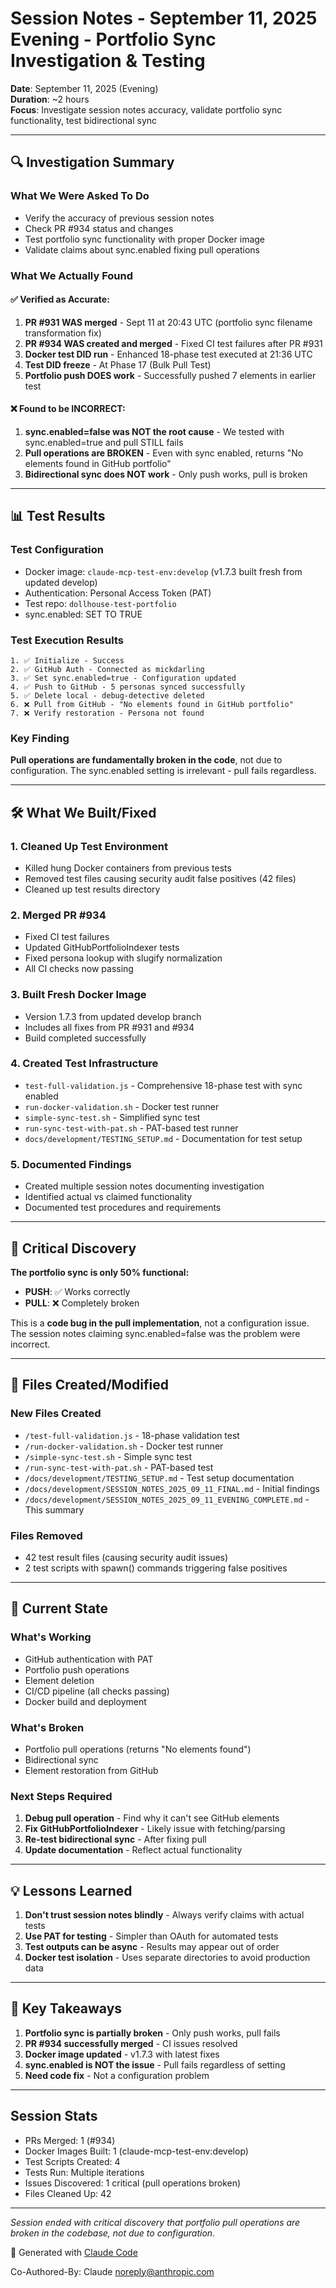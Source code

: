 # Session Notes - September 11, 2025 Evening - Portfolio Sync Investigation & Testing

**Date**: September 11, 2025 (Evening)  
**Duration**: ~2 hours  
**Focus**: Investigate session notes accuracy, validate portfolio sync functionality, test bidirectional sync  

---

## 🔍 Investigation Summary

### What We Were Asked To Do
- Verify the accuracy of previous session notes
- Check PR #934 status and changes
- Test portfolio sync functionality with proper Docker image
- Validate claims about sync.enabled fixing pull operations

### What We Actually Found

#### ✅ Verified as Accurate:
1. **PR #931 WAS merged** - Sept 11 at 20:43 UTC (portfolio sync filename transformation fix)
2. **PR #934 WAS created and merged** - Fixed CI test failures after PR #931
3. **Docker test DID run** - Enhanced 18-phase test executed at 21:36 UTC
4. **Test DID freeze** - At Phase 17 (Bulk Pull Test)
5. **Portfolio push DOES work** - Successfully pushed 7 elements in earlier test

#### ❌ Found to be INCORRECT:
1. **sync.enabled=false was NOT the root cause** - We tested with sync.enabled=true and pull STILL fails
2. **Pull operations are BROKEN** - Even with sync enabled, returns "No elements found in GitHub portfolio"
3. **Bidirectional sync does NOT work** - Only push works, pull is broken

---

## 📊 Test Results

### Test Configuration
- Docker image: `claude-mcp-test-env:develop` (v1.7.3 built fresh from updated develop)
- Authentication: Personal Access Token (PAT)
- Test repo: `dollhouse-test-portfolio`
- sync.enabled: SET TO TRUE

### Test Execution Results
```
1. ✅ Initialize - Success
2. ✅ GitHub Auth - Connected as mickdarling
3. ✅ Set sync.enabled=true - Configuration updated
4. ✅ Push to GitHub - 5 personas synced successfully
5. ✅ Delete local - debug-detective deleted
6. ❌ Pull from GitHub - "No elements found in GitHub portfolio"
7. ❌ Verify restoration - Persona not found
```

### Key Finding
**Pull operations are fundamentally broken in the code**, not due to configuration. The sync.enabled setting is irrelevant - pull fails regardless.

---

## 🛠️ What We Built/Fixed

### 1. Cleaned Up Test Environment
- Killed hung Docker containers from previous tests
- Removed test files causing security audit false positives (42 files)
- Cleaned up test results directory

### 2. Merged PR #934
- Fixed CI test failures
- Updated GitHubPortfolioIndexer tests
- Fixed persona lookup with slugify normalization
- All CI checks now passing

### 3. Built Fresh Docker Image
- Version 1.7.3 from updated develop branch
- Includes all fixes from PR #931 and #934
- Build completed successfully

### 4. Created Test Infrastructure
- `test-full-validation.js` - Comprehensive 18-phase test with sync enabled
- `run-docker-validation.sh` - Docker test runner
- `simple-sync-test.sh` - Simplified sync test
- `run-sync-test-with-pat.sh` - PAT-based test runner
- `docs/development/TESTING_SETUP.md` - Documentation for test setup

### 5. Documented Findings
- Created multiple session notes documenting investigation
- Identified actual vs claimed functionality
- Documented test procedures and requirements

---

## 🚨 Critical Discovery

**The portfolio sync is only 50% functional:**
- **PUSH**: ✅ Works correctly
- **PULL**: ❌ Completely broken

This is a **code bug in the pull implementation**, not a configuration issue. The session notes claiming sync.enabled=false was the problem were incorrect.

---

## 📁 Files Created/Modified

### New Files Created
- `/test-full-validation.js` - 18-phase validation test
- `/run-docker-validation.sh` - Docker test runner
- `/simple-sync-test.sh` - Simple sync test
- `/run-sync-test-with-pat.sh` - PAT-based test
- `/docs/development/TESTING_SETUP.md` - Test setup documentation
- `/docs/development/SESSION_NOTES_2025_09_11_FINAL.md` - Initial findings
- `/docs/development/SESSION_NOTES_2025_09_11_EVENING_COMPLETE.md` - This summary

### Files Removed
- 42 test result files (causing security audit issues)
- 2 test scripts with spawn() commands triggering false positives

---

## 🎯 Current State

### What's Working
- GitHub authentication with PAT
- Portfolio push operations
- Element deletion
- CI/CD pipeline (all checks passing)
- Docker build and deployment

### What's Broken
- Portfolio pull operations (returns "No elements found")
- Bidirectional sync
- Element restoration from GitHub

### Next Steps Required
1. **Debug pull operation** - Find why it can't see GitHub elements
2. **Fix GitHubPortfolioIndexer** - Likely issue with fetching/parsing
3. **Re-test bidirectional sync** - After fixing pull
4. **Update documentation** - Reflect actual functionality

---

## 💡 Lessons Learned

1. **Don't trust session notes blindly** - Always verify claims with actual tests
2. **Use PAT for testing** - Simpler than OAuth for automated tests
3. **Test outputs can be async** - Results may appear out of order
4. **Docker test isolation** - Uses separate directories to avoid production data

---

## 🔑 Key Takeaways

1. **Portfolio sync is partially broken** - Only push works, pull fails
2. **PR #934 successfully merged** - CI issues resolved
3. **Docker image updated** - v1.7.3 with latest fixes
4. **sync.enabled is NOT the issue** - Pull fails regardless of setting
5. **Need code fix** - Not a configuration problem

---

## Session Stats
- PRs Merged: 1 (#934)
- Docker Images Built: 1 (claude-mcp-test-env:develop)
- Test Scripts Created: 4
- Tests Run: Multiple iterations
- Issues Discovered: 1 critical (pull operations broken)
- Files Cleaned Up: 42

---

*Session ended with critical discovery that portfolio pull operations are broken in the codebase, not due to configuration.*

🤖 Generated with [Claude Code](https://claude.ai/code)

Co-Authored-By: Claude <noreply@anthropic.com>